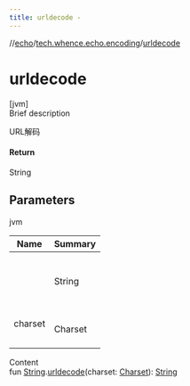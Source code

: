 ```yaml
---
title: urldecode -
---
```

//[echo](../index.md)/[tech.whence.echo.encoding](index.md)/[urldecode](urldecode.md)



# urldecode  
[jvm]  
Brief description  


URL解码



#### Return  


String



## Parameters  
  
jvm  
  
|  Name|  Summary| 
|---|---|
| <receiver>| <br><br>String<br><br>
| charset| <br><br>Charset<br><br>
  
  
Content  
fun [String](https://kotlinlang.org/api/latest/jvm/stdlib/kotlin/-string/index.html).[urldecode](urldecode.md)(charset: [Charset](https://docs.oracle.com/javase/8/docs/api/java/nio/charset/Charset.html)): [String](https://kotlinlang.org/api/latest/jvm/stdlib/kotlin/-string/index.html)  



